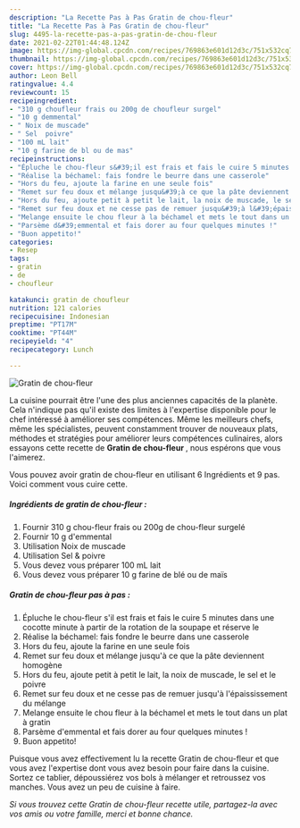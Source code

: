 ```yaml
---
description: "La Recette Pas à Pas Gratin de chou-fleur"
title: "La Recette Pas à Pas Gratin de chou-fleur"
slug: 4495-la-recette-pas-a-pas-gratin-de-chou-fleur
date: 2021-02-22T01:44:48.124Z
image: https://img-global.cpcdn.com/recipes/769863e601d12d3c/751x532cq70/gratin-de-chou-fleur-photo-principale-de-la-recette.jpg
thumbnail: https://img-global.cpcdn.com/recipes/769863e601d12d3c/751x532cq70/gratin-de-chou-fleur-photo-principale-de-la-recette.jpg
cover: https://img-global.cpcdn.com/recipes/769863e601d12d3c/751x532cq70/gratin-de-chou-fleur-photo-principale-de-la-recette.jpg
author: Leon Bell
ratingvalue: 4.4
reviewcount: 15
recipeingredient:
- "310 g choufleur frais ou 200g de choufleur surgel"
- "10 g demmental"
- " Noix de muscade"
- " Sel  poivre"
- "100 mL lait"
- "10 g farine de bl ou de mas"
recipeinstructions:
- "Épluche le chou-fleur s&#39;il est frais et fais le cuire 5 minutes dans une cocotte minute à partir de la rotation de la soupape et réserve le"
- "Réalise la béchamel: fais fondre le beurre dans une casserole"
- "Hors du feu, ajoute la farine en une seule fois"
- "Remet sur feu doux et mélange jusqu&#39;à ce que la pâte deviennent homogène"
- "Hors du feu, ajoute petit à petit le lait, la noix de muscade, le sel et le poivre"
- "Remet sur feu doux et ne cesse pas de remuer jusqu&#39;à l&#39;épaississement du mélange"
- "Melange ensuite le chou fleur à la béchamel et mets le tout dans un plat à gratin"
- "Parsème d&#39;emmental et fais dorer au four quelques minutes !"
- "Buon appetito!"
categories:
- Resep
tags:
- gratin
- de
- choufleur

katakunci: gratin de choufleur 
nutrition: 121 calories
recipecuisine: Indonesian
preptime: "PT17M"
cooktime: "PT44M"
recipeyield: "4"
recipecategory: Lunch

---
```



![Gratin de chou-fleur](https://img-global.cpcdn.com/recipes/769863e601d12d3c/751x532cq70/gratin-de-chou-fleur-photo-principale-de-la-recette.jpg)

La cuisine pourrait être l'une des plus anciennes capacités de la planète. Cela n'indique pas qu'il existe des limites à l'expertise disponible pour le chef intéressé à améliorer ses compétences. Même les meilleurs chefs, même les spécialistes, peuvent constamment trouver de nouveaux plats, méthodes et stratégies pour améliorer leurs compétences culinaires, alors essayons cette recette de <strong> Gratin de chou-fleur </strong>, nous espérons que vous l'aimerez.

<!--inarticleads1-->

Vous pouvez avoir gratin de chou-fleur en utilisant 6 Ingrédients et 9 pas. Voici comment vous cuire cette.

##### Ingrédients de gratin de chou-fleur :

1. Fournir 310 g chou-fleur frais ou 200g de chou-fleur surgelé
1. Fournir 10 g d&#39;emmental
1. Utilisation  Noix de muscade
1. Utilisation  Sel &amp; poivre
1. Vous devez vous préparer 100 mL lait
1. Vous devez vous préparer 10 g farine de blé ou de maïs




<!--inarticleads2-->

##### Gratin de chou-fleur pas à pas :

1. Épluche le chou-fleur s&#39;il est frais et fais le cuire 5 minutes dans une cocotte minute à partir de la rotation de la soupape et réserve le
1. Réalise la béchamel: fais fondre le beurre dans une casserole
1. Hors du feu, ajoute la farine en une seule fois
1. Remet sur feu doux et mélange jusqu&#39;à ce que la pâte deviennent homogène
1. Hors du feu, ajoute petit à petit le lait, la noix de muscade, le sel et le poivre
1. Remet sur feu doux et ne cesse pas de remuer jusqu&#39;à l&#39;épaississement du mélange
1. Melange ensuite le chou fleur à la béchamel et mets le tout dans un plat à gratin
1. Parsème d&#39;emmental et fais dorer au four quelques minutes !
1. Buon appetito!




<!--inarticleads1-->

<p>
Puisque vous avez effectivement lu la recette Gratin de chou-fleur et que vous avez l'expertise dont vous avez besoin pour faire dans la cuisine. Sortez ce tablier, dépoussiérez vos bols à mélanger et retroussez vos manches. Vous avez un peu de cuisine à faire.
</p>

<p>
<i>Si vous trouvez cette Gratin de chou-fleur recette utile, partagez-la avec vos amis ou votre famille, merci et bonne chance.</i>
</p>
